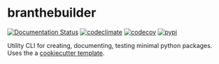 # branthebuilder

[![Documentation Status](https://readthedocs.org/projects/branthebuilder/badge/?version=latest)](https://branthebuilder.readthedocs.io/en/latest)
[![codeclimate](https://img.shields.io/codeclimate/maintainability/endremborza/branthebuilder.svg)](https://codeclimate.com/github/endremborza/branthebuilder)
[![codecov](https://img.shields.io/codecov/c/github/endremborza/branthebuilder)](https://codecov.io/gh/endremborza/branthebuilder)
[![pypi](https://img.shields.io/pypi/v/branthebuilder.svg)](https://pypi.org/project/branthebuilder/)

Utility CLI for creating, documenting, testing minimal python packages. Uses the a [cookiecutter template](https://github.com/endremborza/python-boilerplate-v2).
